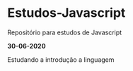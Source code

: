 # Estudos-Javascript
Repositório para estudos de Javascript

**30-06-2020**

Estudando a introdução a linguagem
